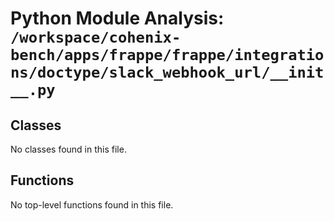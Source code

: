 # Python Module Analysis: `/workspace/cohenix-bench/apps/frappe/frappe/integrations/doctype/slack_webhook_url/__init__.py`

## Classes

No classes found in this file.


## Functions

No top-level functions found in this file.
